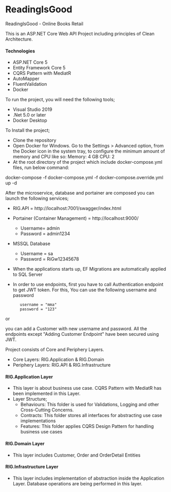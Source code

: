 # ReadingIsGood
ReadingIsGood - Online Books Retail

This is an ASP.NET Core Web API Project including principles of Clean Architecture. 

#### Technologies 
- ASP.NET Core 5
- Entity Framework Core 5
- CQRS Pattern with MediatR
- AutoMapper
- FluentValidation
- Docker

To run the project, you will need the following tools;
- Visual Studio 2019
- .Net 5.0 or later
- Docker Desktop

To Install the project;
- Clone the repository
- Open Docker for Windows. Go to the Settings > Advanced option, from the Docker icon in the system tray, to configure the minimum amount of memory and CPU like so:
Memory: 4 GB
CPU: 2
- At the root directory of the project which include docker-compose.yml files, run below command:

docker-compose -f docker-compose.yml -f docker-compose.override.yml up -d

After the microservice, database and portainer are composed you can launch the following services;

- RIG.API = http://localhost:7001/swagger/index.html
- Portainer (Container Management) = http://localhost:9000/
	- Username= admin
	- Password = admin1234
- MSSQL Database
	- Username = sa
	- Password = RiGw12345678

- When the applications starts up, EF Migrations are automatically applied to SQL Server
- In order to use endpoints, first you have to call Authentication endpoint to get JWT token. For this, You can use the following username and password

		 username = "mma"
		 password = "123"
or

you can add a Customer with new username and password. All the endpoints except "Adding Customer Endpoint" have been secured using JWT.


Project consists of Core and Periphery Layers. 
- Core Layers: RIG.Application & RIG.Domain
- Periphery Layers: RIG.API & RIG.Infrastructure

#### RIG.Application Layer
- This layer is about business use case. CQRS Pattern with MediatR has been implemented in this Layer.
- Layer Structure;
	- Behaviours: This folder is used for Validations, Logging and other Cross-Cutting Concerns.
	- Contracts: This folder stores all interfaces for abstracting use case implementations
	- Features: This folder applies  CQRS Design Pattern for handling business use cases


#### RIG.Domain Layer
- This layer includes Customer, Order and OrderDetail Entities

#### RIG.Infrastructure Layer
- This layer includes implementation of abstraction inside the Application Layer. Database operations are being performed in this layer.




